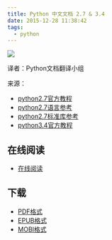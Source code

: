 ```yaml
---
title: Python 中文文档 2.7 & 3.4
date: 2015-12-28 11:38:42
tags:
  - python
---
```


![](https://ek8whxe.cloudimg.io/s/width/226/https://www.gitbook.com/cover/book/wizardforcel/python-doc-27-34.jpg)

译者：Python文档翻译小组

来源：

+ [python2.7官方教程](http://python.usyiyi.cn/python_278/tutorial/index.html)
+ [python2.7语言参考](http://python.usyiyi.cn/python_278/reference/index.html)
+ [python2.7标准库参考](http://python.usyiyi.cn/python_278/library/index.html)
+ [python3.4官方教程](http://python.usyiyi.cn/python_341/tutorial/index.html)

<!--more-->

## 在线阅读 ##

+ [在线阅读](https://www.gitbook.com/book/wizardforcel/python-doc-27-34/details)

## 下载 ##

+ [PDF格式](https://www.gitbook.com/download/pdf/book/wizardforcel/python-doc-27-34)
+ [EPUB格式](https://www.gitbook.com/download/epub/book/wizardforcel/python-doc-27-34)
+ [MOBI格式](https://www.gitbook.com/download/mobi/book/wizardforcel/python-doc-27-34)